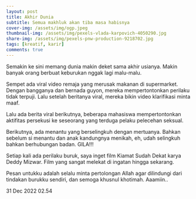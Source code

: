 ```yaml
---
layout: post
title: Akhir Dunia
subtitle: Semua makhluk akan tiba masa habisnya
cover-img: /assets/img/ogp.jpeg
thumbnail-img: /assets/img/pexels-vlada-karpovich-4050290.jpg
share-img: /assets/img/pexels-pnw-production-9218702.jpg
tags: [kreatif, karir]
comments: true
---
```


Semakin ke sini memang dunia makin deket sama akhir usianya. Makin banyak orang berbuat keburukan nggak lagi malu-malu.

Sempet ada viral video remaja yang merusak makanan di supermarket. Dengan bangganya dan bernada guyon, mereka mempertontonkan perilaku tidak terpuji. Lalu setelah beritanya viral, mereka bikin video klarifikasi minta maaf.

Lalu ada berita viral berikutnya, beberapa mahasiswa mempertontonkan aktifitas persekusi ke seseorang yang terduga pelaku pelecehan seksual.

Berikutnya, ada menantu yang berselingkuh dengan mertuanya. Bahkan sebelum si menantu dan anak kandungnya menikah, eh, udah selingkuh bahkan berhubungan badan. GILA!!!

Setiap kali ada perilaku buruk, saya inget film Kiamat Sudah Dekat karya Deddy Mizwar. Film yang sangat melekat di ingatan hingga sekarang.

Pesan untukku adalah selalu minta pertolongan Allah agar dilindungi dari tindakan burukku sendiri, dan semoga khusnul khotimah. Aaamiin..

31 Dec 2022 02.54
